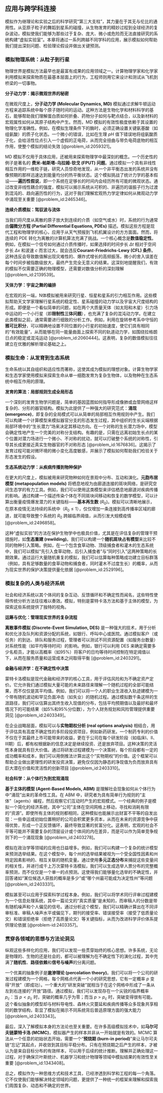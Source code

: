 ## 应用与跨学科连接

模拟作为继理论和实验之后的科学研究“第三大支柱”，其力量在于其无与伦比的通用性。从亚原子粒子的舞蹈到星系的碰撞，从生物发育的精妙过程到全球经济的复杂波动，模拟使我们能够为那些过于复杂、庞大、微小或危险而无法直接研究的系统构建“虚拟实验室”。本章将通过一系列跨越不同学科的应用，展示模拟如何帮助我们提出深刻问题、检验理论假设并做出关键预测。

### 模拟物理系统：从粒子到行星

物理世界是模拟方法最早也是最富有成果的应用领域之一。计算物理学家和化学家利用模拟来探索物质在最基本层面上的行为，工程师则用它来设计和测试从飞机到桥梁的一切事物。

**分子动力学：揭示微观世界的秘密**

在微观尺度上，**分子动力学 (Molecular Dynamics, MD)** 模拟通过求解牛顿运动方程来追踪系统中每个原子随时间的运动。这种方法是生物化学和材料科学的基石，能够帮助我们理解蛋白质如何折叠、药物分子如何与靶点结合，以及新材料的宏观属性如何从其原子结构中产生。然而，MD 模拟的有效性极度依赖于其设置的物理化学准确性。例如，在模拟生理条件下的酶时，必须正确设置关键氨基酸（如组氨酸）的质子化状态。一个微小的错误，比如在生理 $pH$ 值下错误地将组氨酸质子化，会给活性位点引入一个虚假的正电荷，从而完全扭曲与带负电荷底物的相互作用，使整个模拟的结论失效 [@problem_id:2059321]。

MD 模拟不仅用于具体应用，还被用来探索物理学中最深刻的概念。一个历史性的例子是著名的 **费米-帕斯塔-乌拉姆-钦戈 (FPUT) 问题**。通过模拟一个具有非线性相互作用的一维粒子链，研究人员惊奇地发现，从一个非平衡态出发的系统并没有像预期的那样迅速达到能量均分的热平衡状态。这个模拟挑战了统计力学的基本假设——**遍历性假说**，即一个系统在足够长的时间内会经历所有可能的微观状态。通过改变非线性耦合的强度，模拟可以揭示系统从可积的、非遍历的谐振子行为过渡到混沌的、趋向遍历性的行为，这对于我们理解宏观热力学定律如何从微观动力学中涌现至关重要 [@problem_id:2465346]。

**连续介质模拟：驾驭波与流体**

当我们将尺度从离散的原子放大到连续的介质（如空气或水）时，系统的行为通常由**偏微分方程 (Partial Differential Equations, PDEs)** 描述。模拟这些方程是现代工程和物理学的核心，应用于从天气预报到飞机机翼设计的方方面面。然而，将连续的 PDE 转化为离散的计算机算法充满了挑战。一个核心概念是**数值稳定性**。例如，在模拟一个信号如何通过介质传播时，如果选择的时间步长 $\Delta t$ 相对于空间步长 $\Delta x$ 和波速 $c$ 而言过大，就会违反**Courant-Friedrichs-Lewy (CFL) 条件**。这种违反会导致数值解出现灾难性的、爆炸式增长的高频振荡，微小的舍入误差在每个时间步被指数级放大，最终产生完全无意义的结果。这深刻地提醒我们，有效的模拟不仅需要正确的物理模型，还需要对数值分析的深刻理解 [@problem_id:2139539]。

**天体力学：宇宙之舞的编排**

在宏观的另一端，N体模拟被用来研究行星、恒星和星系的引力相互作用。这些模拟帮助天文学家理解行星系统的稳定性、星系碰撞的动力学以及宇宙大尺度结构的形成。即便是一个看似简单的问题，如在两个大质量天体（如太阳和木星）引力场中运动的一个小行星（即**限制性三体问题**），也充满了复杂的混沌动力学。在建立此类模拟之前，通常需要进行细致的分析工作。例如，利用在旋转参考系中守恒的**雅可比积分**，可以精确地设置不同位置的小行星的初始速度，使它们具有相同的“有效能量”，从而能够在同一能量曲面上探索不同的轨道动力学，如围绕拉格朗日点的稳定或混沌运动 [@problem_id:2060444]。这表明，复杂的数值模拟往往建立在优雅的解析理论基础之上。

### 模拟生命：从发育到生态系统

生命系统以其自组织和适应性而著称，这使其成为模拟的理想对象。计算生物学家和生态学家使用模拟来探索生命从单一细胞发育为复杂生物体，以及物种在生态系统中相互作用的原理。

**发育的算法：局部规则生成全局形态**

一个深刻的发育生物学问题是，简单的基因蓝图如何指导形成像肺或血管网络这样复杂的、分形的器官结构。模拟为此提供了一种强大的研究范式：**涌现 (emergence)**，即复杂的全局模式可以从简单的局部相互作用规则中产生。我们可以构建一个计算模型来模拟器官分支的形态发生过程，其中组织的生长尖端根据局部环境中的“生长潜力”场来决定其移动方向。在一个对称的生长潜力场中，模型会确定性地产生一个完美的对称分支结构。有趣的是，只需在远离初始生长点的某个位置对潜力场进行一个微小、不对称的扰动，就可以打破整个系统的对称性，引导其长成更接近真实生物器官的不对称形态 [@problem_id:1676836]。这揭示了发育过程可能对微环境的微小变化高度敏感，并展示了模拟如何帮助我们检验关于形态发生的假设。

**生态系统动力学：从疾病传播到物种保护**

在更大的尺度上，模拟被用来研究物种如何在景观中分布、互动和演化。**元胞布居模型 (metapopulation models)** 将栖息地视为由廊道连接的斑块网络，是研究空间生态学的有力工具。例如，我们可以使用这类模型来评估栖息地廊道对疾病传播的影响。通过构建一个描述传染个体在不同斑块间移动和恢复的数学模型，可以计算出衡量疫情爆发潜力的关键指标——**基本再生数** ($R_0$)。模拟可以清晰地展示，在原本疫情无法持续的系统中（$R_0 \le 1$），仅仅增加一条连接到高传播率区域的廊道，就可能导致整个系统的 $R_0$ 跨越临界阈值，从而引发大规模疫情 [@problem_id:2496858]。

这种“虚拟实验”的方法在保护生物学中也极具价值，尤其是在评估复杂的管理干预措施时，如**生态重建 (rewilding)**。我们可以构建一个**随机斑块占有模型**来比较不同的物种引入策略。例如，在一个包含食草动物、顶级捕食者和灌木的生态系统中，我们可以模拟“先引入食草动物，后引入捕食者”与“同时引入”这两种策略的长期效果。通过运行大量随机重复的模拟，我们可以估算每种策略成功建立目标群落（例如，具有足够数量的食草动物和捕食者，同时灌木不过度生长）的概率，从而为现实世界的保护决策提供量化依据 [@problem_id:2529196]。

### 模拟复杂的人类与经济系统

社会和经济系统以其个体间的复杂互动、反馈循环和不确定性而闻名，这些特性使得传统分析方法往往难以奏效。模拟，特别是蒙特卡洛方法和基于主体的模型，为探索这些系统提供了独特的视角。

**运筹与优化：管理现实世界的复杂流程**

**离散事件模拟 (Discrete-Event Simulation, DES)** 是一种强大的技术，用于分析和优化涉及队列和资源分配的系统，如银行、呼叫中心或医院。通过模拟客户（或任务）的到达、排队和服务过程，管理者可以测试不同资源配置（如服务台数量）对系统性能（如平均等待时间）的影响。例如，银行可以利用 DES 来确定需要多少名柜员，才能以高概率（如95%）将客户的日均等待时间控制在特定阈值以下，从而在服务质量和运营成本之间取得平衡 [@problem_id:2403291]。

**金融与经济学：在不确定性中决策**

蒙特卡洛模拟是现代金融和经济学的核心工具，用于评估风险和为不确定资产定价。它允许我们通过模拟大量可能的未来路径来理解一个随机过程的全部可能结果，而不仅仅是其平均值。例如，我们可以将一个人的职业生涯收入轨迹建模为一个带有随机波动和罕见负面冲击（如失业）的随机过程。通过模拟数千条这样的生涯路径，我们可以估算出其终生收入现值的分布，包括平均预期值以及最好和最坏情况下的可能结果（如5%和95%分位数），为个人财务规划和风险管理提供重要洞见 [@problem_id:2403349]。

在企业战略层面，模拟可以与**实物期权分析 (real options analysis)** 相结合，用于评估具有高度不确定性的多阶段投资项目，例如新药研发。一个制药专利的价值不仅在于其最终上市可能带来的收益，更在于公司在每个研发阶段（如临床I、II、III期）后，都有权根据新的信息决定是继续投资、还是放弃项目。这种决策的灵活性本身就具有巨大价值。通过将研发过程建模为一个决策树，每个阶段都有一定的成功概率和成本，我们可以用倒推法计算出这个“实物期权”的价值。这个框架可以帮助企业做出更理性的研发投资决策，避免仅仅因为静态的净现值为负而放弃具有巨大潜在价值和灵活性的创新项目 [@problem_id:2403310]。

**社会科学：从个体行为到宏观涌现**

**基于主体的模型 (Agent-Based Models, ABM)** 是理解社会现象如何从个体行为中“涌现”出来的革命性工具。在 ABM 中，研究者为具有简单行为规则的“主体”（agents）编程，然后观察它们互动时产生的宏观模式。一个经典的例子是模拟一个简化的经济系统，其中“公司”主体在空间网格上移动，寻找和消耗有限的“资源”。即使所有主体的规则都相同，这种模拟也能展示出财富不平等的自发出现：一些幸运或初始位置稍好的公司会积累更多资本，从而在未来的资源竞争中获得优势，形成一个正反馈循环，最终导致显著的贫富分化。这表明，宏观的社会不平等可能并不需要复杂的顶层设计或个体间的内在差异，而是可以作为简单竞争规则下的一个涌现现象 [@problem_id:2403278]。

模拟在政治学等领域的应用也日益增多。例如，我们可以构建一个复杂的统计模型来预测选举结果。在这个模型中，每个州的选举结果被视为一个受全国性因素和州特定因素影响的、相互关联的随机变量。通过使用**多元正态分布**来捕捉这些变量间的相关性，并进行成千上万次蒙特卡洛模拟，我们可以生成选举人票分布的完整概率预测，而不仅仅是一个单一的点预测。这使得我们能够量化选举的不确定性，并回答诸如“某位候选人获胜的概率是多少”或“哪个州最可能成为决定性州”等问题 [@problem_id:2403331]。

模拟甚至可以应用于探索科学过程本身。例如，我们可以将学术同行评审过程建模为一个信息处理系统，其中一篇论文的“真实质量”是未知的，而审稿人的分数是带有随机噪声和个人偏见的信号。通过分析这个模型，我们可以精确计算出在不同评审标准、审稿人噪声水平或偏见下，期刊的接受率、错误接受率（接受了低质量论文）和错误拒绝率（拒绝了高质量论文）等关键指标，从而为改进科学评价体系提供理论依据 [@problem-id:2403357]。

### 贯穿各领域的思想与方法论洞见

纵观这些多样化的应用，我们可以发现一些贯穿始终的核心思想。许多系统，无论是物理的、生物的还是社会的，都可以被理解为在不确定性下的演化过程，其中充满了**随机性**、**路径依赖**和**信号与噪声**的分离问题。

一个优美的抽象例子是**逾渗理论 (percolation theory)**。我们可以将一个公司的研发过程建模为一个网格，每个网格点代表一个小的研究思想，它有一定概率 $p$ 变得“开放”（即成功）。一个重大的“研发突破”就相当于在这个网格中形成了一条从左到右连接的“开放”路径。通过模拟，我们可以发现存在一个尖锐的临界概率 $p_c$：当 $p < p_c$ 时，突破的概率几乎为零；而当 $p > p_c$ 时，突破变得很有可能。这个看似抽象的模型却与材料导电性、森林火灾蔓延和疾病传播等众多现象共享相同的数学结构，彰显了模拟在揭示不同系统背后普适原理方面的强大能力 [@problem_id:2403343]。

最后，深入了解模拟本身的方法论也至关重要。在许多高级模拟技术中，如**马尔可夫链蒙特卡洛 (MCMC)**，模拟器产生的样本并非从一开始就是有效的。MCMC 算法从一个任意的初始状态开始，需要一个“**预烧期 (burn-in period)**”来让马尔可夫链“忘记”其起点，并收敛到其目标平稳分布。只有在预烧期之后产生的样本，才被认为是来自目标分布的有效样本，可以用于后续的统计推断。理解并正确处理这一过程，对于确保贝叶斯统计、机器学习和统计物理等领域中模拟结果的有效性至关重要 [@problem_id:1343408]。

总之，模拟作为一种思维方式和技术工具，已经渗透到科学和工程的每一个角落。它不仅使我们能够解决特定领域的问题，更提供了一种统一的框架来理解和探索我们周围复杂、动态和不确定的世界。
